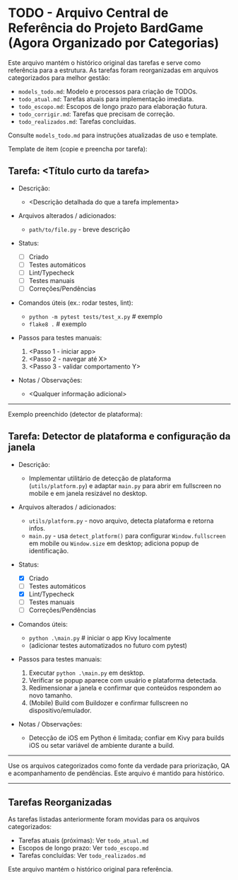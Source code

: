 # TODO - Arquivo Central de Referência do Projeto BardGame (Agora Organizado por Categorias)

Este arquivo mantém o histórico original das tarefas e serve como referência para a estrutura. As tarefas foram reorganizadas em arquivos categorizados para melhor gestão:

- `models_todo.md`: Modelo e processos para criação de TODOs.
- `todo_atual.md`: Tarefas atuais para implementação imediata.
- `todo_escopo.md`: Escopos de longo prazo para elaboração futura.
- `todo_corrigir.md`: Tarefas que precisam de correção.
- `todo_realizados.md`: Tarefas concluídas.

Consulte `models_todo.md` para instruções atualizadas de uso e template.

Template de item (copie e preencha por tarefa):

## Tarefa: <Título curto da tarefa>

- Descrição:
  - <Descrição detalhada do que a tarefa implementa>
- Arquivos alterados / adicionados:
  - `path/to/file.py` - breve descrição
- Status:
  - [ ] Criado
  - [ ] Testes automáticos
  - [ ] Lint/Typecheck
  - [ ] Testes manuais
  - [ ] Correções/Pendências
- Comandos úteis (ex.: rodar testes, lint):
  - `python -m pytest tests/test_x.py`  # exemplo
  - `flake8 .`  # exemplo
- Passos para testes manuais:
  1. <Passo 1 - iniciar app>
  2. <Passo 2 - navegar até X>
  3. <Passo 3 - validar comportamento Y>

- Notas / Observações:
  - <Qualquer informação adicional>

---

Exemplo preenchido (detector de plataforma):

## Tarefa: Detector de plataforma e configuração da janela

- Descrição:
  - Implementar utilitário de detecção de plataforma (`utils/platform.py`) e adaptar `main.py` para abrir em fullscreen no mobile e em janela resizável no desktop.
- Arquivos alterados / adicionados:
  - `utils/platform.py` - novo arquivo, detecta plataforma e retorna infos.
  - `main.py` - usa `detect_platform()` para configurar `Window.fullscreen` em mobile ou `Window.size` em desktop; adiciona popup de identificação.
- Status:
  - [x] Criado
  - [ ] Testes automáticos
  - [x] Lint/Typecheck
  - [ ] Testes manuais
  - [ ] Correções/Pendências
- Comandos úteis:
  - `python .\main.py`  # iniciar o app Kivy localmente
  - (adicionar testes automatizados no futuro com pytest)
- Passos para testes manuais:
  1. Executar `python .\main.py` em desktop.
  2. Verificar se popup aparece com usuário e plataforma detectada.
  3. Redimensionar a janela e confirmar que conteúdos respondem ao novo tamanho.
  4. (Mobile) Build com Buildozer e confirmar fullscreen no dispositivo/emulador.

- Notas / Observações:
  - Detecção de iOS em Python é limitada; confiar em Kivy para builds iOS ou setar variável de ambiente durante a build.

---

Use os arquivos categorizados como fonte da verdade para priorização, QA e acompanhamento de pendências. Este arquivo é mantido para histórico.

---

## Tarefas Reorganizadas

As tarefas listadas anteriormente foram movidas para os arquivos categorizados:

- Tarefas atuais (próximas): Ver `todo_atual.md`
- Escopos de longo prazo: Ver `todo_escopo.md`
- Tarefas concluídas: Ver `todo_realizados.md`

Este arquivo mantém o histórico original para referência.

